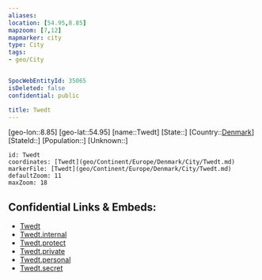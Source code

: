 ```yaml
---
aliases: 
location: [54.95,8.85]
mapzoom: [7,12] 
mapmarker: city 
type: City
tags:
- geo/City


SpocWebEntityId: 35065
isDeleted: false
confidential: public

title: Twedt
---
```

[geo-lon::8.85]
[geo-lat::54.95]
[name::Twedt]
[State::]
[Country::[Denmark](geo/Continent/Europe/Denmark.md)]
[StateId::]
[Population::]
[Unknown::]


```leaflet
id: Twedt
coordinates: [Twedt](geo/Continent/Europe/Denmark/City/Twedt.md)
markerFile: [Twedt](geo/Continent/Europe/Denmark/City/Twedt.md)
defaultZoom: 11 
maxZoom: 18
```


## Confidential Links & Embeds: 
- [Twedt](../../../../../../_public/geo/Continent/Europe/Denmark/City/Twedt.md) 
- [Twedt.internal](../../../../../../_internal/geo/Continent/Europe/Denmark/City/Twedt.internal.md) 
- [Twedt.protect](../../../../../../_protect/geo/Continent/Europe/Denmark/City/Twedt.protect.md) 
- [Twedt.private](../../../../../../_private/geo/Continent/Europe/Denmark/City/Twedt.private.md) 
- [Twedt.personal](../../../../../../_personal/geo/Continent/Europe/Denmark/City/Twedt.personal.md) 
- [Twedt.secret](../../../../../../_secret/geo/Continent/Europe/Denmark/City/Twedt.secret.md) 
